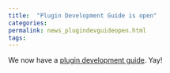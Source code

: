 ```yaml
---
title:  "Plugin Development Guide is open"
categories: 
permalink: news_plugindevguideopen.html
tags: 
---
```


We now have a [plugin development guide](https://github.com/naver/pinpoint/wiki/Pinpoint-Plugin-Developer-Guide "Pinpoint Plugin Development Guide"). Yay!
